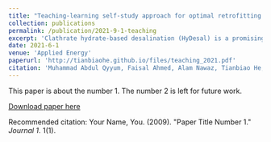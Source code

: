 ```yaml
---
title: "Teaching-learning self-study approach for optimal retrofitting of dual mixed refrigerant LNG process: Energy and exergy perspective"
collection: publications
permalink: /publication/2021-9-1-teaching
excerpt: 'Clathrate hydrate-based desalination (HyDesal) is a promising desalination technology but it is energy intensive. Developing strategies to reduce the high energy consumption of HyDesal process is necessary for its industrial application. The need for refrigeration requirement for the operation of HyDesal can be offset by LNG cold exergy to reduce its energy consumption. However, the LNG cold exergy utilization efficiency is low due to the large temperature difference between LNG and seawater and hydrate former. In this work, we propose a sustainable process that integrates HyDesal and organic Rankine cycle by utilizing LNG cold exergy to generate fresh water and electricity simultaneously. This integrated process was optimized by adopting particle swarm optimization algorithm to achieve maximal power and fresh water generation. Further, an economic analysis was performed to compare the economic'
date: 2021-6-1
venue: 'Applied Energy'
paperurl: 'http://tianbiaohe.github.io/files/teaching_2021.pdf'
citation: 'Muhammad Abdul Qyyum, Faisal Ahmed, Alam Nawaz, Tianbiao He, Moonyong Lee. (2021). &quot;Teaching-learning self-study approach for optimal retrofitting of dual mixed refrigerant LNG process: Energy and exergy perspective.&quot; <i>Applied Energy</i>. 298, 117187.'
---
```

This paper is about the number 1. The number 2 is left for future work.

[Download paper here](http://tianbiaohe.github.io/files/teaching_2021.pdf)

Recommended citation: Your Name, You. (2009). "Paper Title Number 1." <i>Journal 1</i>. 1(1).
